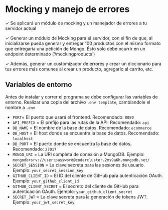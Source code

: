 # Mocking y manejo de errores

✓ Se aplicará un módulo de mocking y un
manejador de errores a tu servidor actual

✓ Generar un módulo de Mocking para el
servidor, con el fin de que, al inicializarse
pueda generar y entregar 100 productos
con el mismo formato que entregaría una
petición de Mongo. Ésto solo debe ocurrir
en un endpoint determinado
(‘/mockingproducts’)

✓ Además, generar un customizador de
errores y crear un diccionario para tus
errores más comunes al crear un
producto, agregarlo al carrito, etc.

## Variables de entorno
Antes de instalar y correr el programa se debe configurar las variables de entorno.
Realizar una copia del archivo `.env template`, cambiandole el nombre a `.env`
- `PORT`= El puerto que usará el frontend. Recomendado: `8080`
- `API_PREFIX` = El prefijo para las rutas de la API. Recomendado: `api`
- `DB_NAME` = El nombre de la base de datos. Recomendado: `ecommerce`
- `DB_HOST` = El host donde se encuentra la base de datos. Recomendado: `localhost`
- `DB_PORT` = El puerto donde se encuentra la base de datos. Recomendado: `27017`
- `MONGO_URI` = La URI completa de conexión a MongoDB. Ejemplo: `mongodb+srv://user:password@codercluster.2ms9a6h.mongodb.net/`
- `SECRET_SESSION` = La clave secreta para las sesiones de usuario. Ejemplo: `your_secret_session_key`
- `GITHUB_CLIENT_ID` = El ID del cliente de GitHub para autenticación OAuth. Ejemplo: `your_github_client_id`
- `GITHUB_CLIENT_SECRET` = El secreto del cliente de GitHub para autenticación OAuth. Ejemplo: `your_github_client_secret`
- `SECRET_JWT` = La clave secreta para la generación de tokens JWT. Ejemplo: `your_jwt_secret_key`